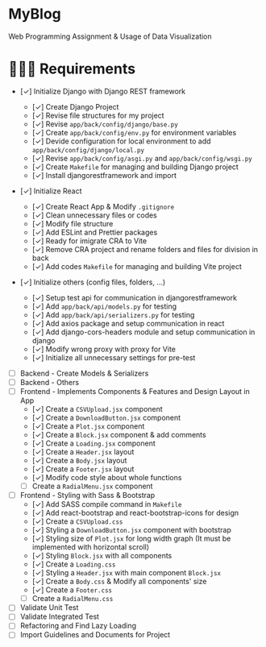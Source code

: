 # MyBlog
Web Programming Assignment &amp; Usage of Data Visualization

# 🧑🏼‍💻 Requirements
- [✓] Initialize Django with Django REST framework
  - [✓] Create Django Project
  - [✓] Revise file structures for my project
  - [✓] Revise `app/back/config/django/base.py`
  - [✓] Create `app/back/config/env.py` for environment variables
  - [✓] Devide configuration for local environment to add `app/back/config/django/local.py`
  - [✓] Revise `app/back/config/asgi.py` and `app/back/config/wsgi.py`
  - [✓] Create `Makefile` for managing and building Django project
  - [✓] Install djangorestframework and import

- [✓] Initialize React
  - [✓] Create React App & Modify `.gitignore`
  - [✓] Clean unnecessary files or codes
  - [✓] Modify file structure
  - [✓] Add ESLint and Prettier packages
  - [✓] Ready for imigrate CRA to Vite
  - [✓] Remove CRA project and rename folders and files for division in back
  - [✓] Add codes `Makefile` for managing and building Vite project

- [✓] Initialize others (config files, folders, ...)
  - [✓] Setup test api for communication in djangorestframework
  - [✓] Add `app/back/api/models.py` for testing
  - [✓] Add `app/back/api/serializers.py` for testing
  - [✓] Add axios package and setup communication in react
  - [✓] Add django-cors-headers module and setup communication in django
  - [✓] Modify wrong proxy with proxy for Vite
  - [✓] Initialize all unnecessary settings for pre-test

- [ ] Backend - Create Models & Serializers
- [ ] Backend - Others
- [ ] Frontend - Implements Components & Features and Design Layout in App
  - [✓] Create a `CSVUpload.jsx` component
  - [✓] Create a `DownloadButton.jsx` component
  - [✓] Create a `Plot.jsx` component
  - [✓] Create a `Block.jsx` component & add comments
  - [✓] Create a `Loading.jsx` component
  - [✓] Create a `Header.jsx` layout
  - [✓] Create a `Body.jsx` layout
  - [✓] Create a `Footer.jsx` layout
  - [✓] Modify code style about whole functions
  - [ ] Create a `RadialMenu.jsx` component

- [ ] Frontend - Styling with Sass & Bootstrap
  - [✓] Add SASS compile command in `Makefile`
  - [✓] Add react-bootstrap and react-bootstrap-icons for design
  - [✓] Create a `CSVUpload.css`
  - [✓] Styling a `DownloadButton.jsx` component with bootstrap
  - [✓] Styling size of `Plot.jsx` for long width graph (It must be implemented with horizontal scroll)
  - [✓] Styling `Block.jsx` with all components
  - [✓] Create a `Loading.css`
  - [✓] Styling a `Header.jsx` with main component `Block.jsx`
  - [✓] Create a `Body.css` & Modify all components' size
  - [✓] Create a `Footer.css`
  - [ ] Create a `RadialMenu.css`

- [ ] Validate Unit Test
- [ ] Validate Integrated Test
- [ ] Refactoring and Find Lazy Loading
- [ ] Import Guidelines and Documents for Project
